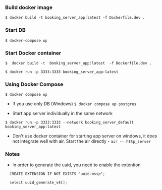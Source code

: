 ### Build docker image
`
  $ docker build -t booking_server_app:latest -f Dockerfile.dev .
`

### Start DB
`
  $ docker-compose up
`

### Start Docker container
`
  $  docker build -t  booking_server_app:latest  -f Dockerfile.dev .
`


`
  $ docker run -p 3333:3333 booking_server_app:latest
`

### Using Docker Compose

`
  $ docker compose up
`

* If you use only DB (Windows)
`
  $ docker compose up postgres
`

* Start app server individually in the same network

`
  $ docker run -p 3333:3333 --network booking_server_default booking_server_app:latest
`

* Don't use docker container for starting app server on windows, it does not integrate well with air.
Start the air directly - `air -- http_server`

### Notes
* In order to generate the uuid, you need to enable the extention
```
  CREATE EXTENSION IF NOT EXISTS "uuid-ossp";

  select uuid_generate_v4();
```